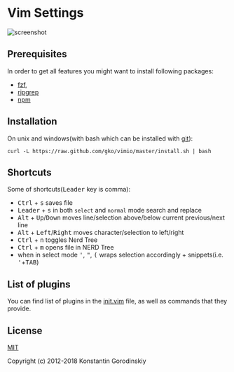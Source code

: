 # Vim Settings

![screenshot](https://raw.github.com/gko/vimio/master/screenshot.png)

## Prerequisites

In order to get all features you might want to install following packages:
 - [fzf](https://github.com/junegunn/fzf),
 - [ripgrep](https://github.com/BurntSushi/ripgrep)
 - [npm](https://www.npmjs.com/get-npm)

## Installation

On unix and windows(with bash which can be installed with [git](http://msysgit.github.io/)):
```shell
curl -L https://raw.github.com/gko/vimio/master/install.sh | bash
```

## Shortcuts

Some of shortcuts(<kbd>Leader</kbd> key is comma):

 * <kbd>Ctrl</kbd> + <kbd>s</kbd> saves file
 * <kbd>Leader</kbd> + <kbd>s</kbd> in both `select` and `normal` mode search and replace
 * <kbd>Alt</kbd> + <kbd>Up</kbd>/<kbd>Down</kbd> moves line/selection above/below current previous/next line
 * <kbd>Alt</kbd> + <kbd>Left</kbd>/<kbd>Right</kbd> moves character/selection to left/right
 * <kbd>Ctrl</kbd> + <kbd>n</kbd> toggles Nerd Tree
 * <kbd>Ctrl</kbd> + <kbd>m</kbd> opens file in NERD Tree
 * when in select mode <kbd>'</kbd>, <kbd>"</kbd>, <kbd>(</kbd> wraps selection accordingly + snippets(i.e. <kbd>'</kbd>+<kbd>TAB</kbd>)

## List of plugins

You can find list of plugins in the [init.vim](https://github.com/gko/vimio/blob/master/init.vim) file, as well as commands that they provide.

## License

[MIT](http://opensource.org/licenses/MIT)

Copyright (c) 2012-2018 Konstantin Gorodinskiy
